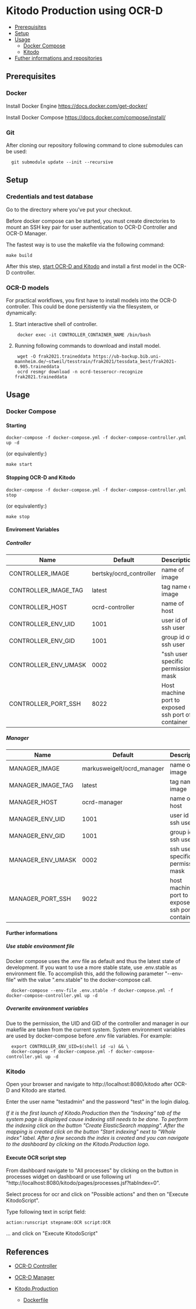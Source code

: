 # Kitodo Production using OCR-D

 * [Prerequisites](#prerequisites)
 * [Setup](#setup)
 * [Usage](#usage)
   * [Docker Compose](#docker-compose)
   * [Kitodo](#kitodo)
 * [Futher informations and repositories](#futher-informations-and-repositories)

## Prerequisites

### Docker

Install Docker Engine
https://docs.docker.com/get-docker/

Install Docker Compose
https://docs.docker.com/compose/install/

### Git

After cloning our repository following command to clone submodules can be used:

```
  git submodule update --init --recursive
```

## Setup

### Credentials and test database

Go to the directory where you've put your checkout.

Before docker compose can be started, you must create directories to mount an SSH key pair for user authentication to OCR-D Controller and OCR-D Manager.

The fastest way is to use the makefile via the following command:

    make build

After this step, [start OCR-D and Kitodo](#starting-ocr-d-and-kitodo) and install a first model in the OCR-D controller.

### OCR-D models

For practical workflows, you first have to install models into the OCR-D controller.
This could be done persistently via the filesystem, or dynamically:

1. Start interactive shell of controller.

        docker exec -it CONTROLLER_CONTAINER_NAME /bin/bash

2. Running following commands to download and install model.

        wget -O frak2021.traineddata https://ub-backup.bib.uni-mannheim.de/~stweil/tesstrain/frak2021/tessdata_best/frak2021-0.905.traineddata
        ocrd resmgr download -n ocrd-tesserocr-recognize frak2021.traineddata

## Usage

### Docker Compose

#### Starting

    docker-compose -f docker-compose.yml -f docker-compose-controller.yml up -d

(or equivalently:)

    make start
    
#### Stopping OCR-D and Kitodo

    docker-compose -f docker-compose.yml -f docker-compose-controller.yml stop

(or equivalently:)

    make stop   

#### Enviroment Variables 

##### Controller
| Name | Default | Description
| --- | --- | --- |
| CONTROLLER_IMAGE | bertsky/ocrd_controller | name of image |
| CONTROLLER_IMAGE_TAG | latest | tag name of image |
| CONTROLLER_HOST | ocrd-controller | name of host |
| CONTROLLER_ENV_UID | 1001 | user id of ssh user |
| CONTROLLER_ENV_GID | 1001 | group id of ssh user  |
| CONTROLLER_ENV_UMASK | 0002 | "ssh user specific permission mask |
| CONTROLLER_PORT_SSH | 8022 | Host machine port to exposed ssh port of container |

##### Manager
| Name | Default | Description
| --- | --- | --- |
| MANAGER_IMAGE | markusweigelt/ocrd_manager | name of image  |
| MANAGER_IMAGE_TAG | latest | tag name of image |
| MANAGER_HOST | ocrd-manager | name of host |
| MANAGER_ENV_UID | 1001 | user id of ssh user |
| MANAGER_ENV_GID | 1001 | group id of ssh user |
| MANAGER_ENV_UMASK | 0002 | ssh user specific permission mask |
| MANAGER_PORT_SSH | 9022 | host machine port to exposed ssh port of container | 

#### Further informations

##### Use stable environment file
   
Docker compose uses the .env file as default and thus the latest state of development. If you want to use a more stable state, use .env.stable as environment file. To accomplish this, add the following parameter "--env-file" with the value ".env.stable" to the docker-compose call.

```
  docker-compose --env-file .env.stable -f docker-compose.yml -f docker-compose-controller.yml up -d
```

##### Overwrite environment variables

Due to the permission, the UID and GID of the controller and manager in our makefile are taken from the current system. System environment variables are used by docker-compose before .env file variables. For example:

```
  export CONTROLLER_ENV_UID=$(shell id -u) && \
  docker-compose -f docker-compose.yml -f docker-compose-controller.yml up -d
```
        
### Kitodo

Open your browser and navigate to http://localhost:8080/kitodo after OCR-D and Kitodo are started.

Enter the user name "testadmin" and the password "test" in the login dialog.

*If it is the first launch of Kitodo.Production then the "Indexing" tab of the system page is displayed cause indexing still needs to be done. To perform the indexing click on the button "Create ElasticSearch mapping". After the mapping is created click on the button "Start indexing" next to "Whole index" label. After a few seconds the index is created and you can navigate to the dashboard by clicking on the Kitodo.Production logo.*


#### Execute OCR script step

From dashboard navigate to "All processes" by clicking on the button in processes widget on dashboard or use following url "http://localhost:8080/kitodo/pages/processes.jsf?tabIndex=0".

Select process for ocr and click on "Possible actions" and then on "Execute KitodoScript".

Type following text in script field:

```
action:runscript stepname:OCR script:OCR
```

... and click on "Execute KitodoScript"

## References

- [OCR-D Controller](https://github.com/bertsky/ocrd_controller)
- [OCR-D Manager](https://github.com/markusweigelt/ocrd_manager)

- [Kitodo.Production](https://hub.docker.com/r/markusweigelt/kitodo-production)
  - [Dockerfile](https://github.com/markusweigelt/kitodo-production-docker/tree/main/docker-image)
